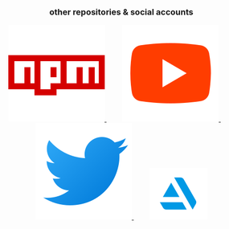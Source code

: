 <h3 align="center">other repositories & social accounts</h3>
<div align="center">
  
<a href="https://www.npmjs.com/~trevor256">
  <img alt="trevor256's NPM" src="https://raw.githubusercontent.com/trevor256/trevor256/main/npm.svg"/>     
</a>
  &nbsp;&nbsp;&nbsp; &nbsp;&nbsp;&nbsp;
<a href="https://www.youtube.com/channel/UC7U47K09nNH-KX7-v4bd-kw">
  <img alt="trevor256's Youtube" src="https://raw.githubusercontent.com/trevor256/trevor256/main/youtube.svg" />
</a>
  &nbsp;&nbsp;&nbsp; &nbsp;&nbsp;&nbsp;
<a href="https://twitter.com/trevbot256">
  <img alt="trevor256's Youtube" src="https://raw.githubusercontent.com/trevor256/trevor256/main/twitter.svg" />
</a>
  &nbsp;&nbsp;&nbsp; &nbsp;&nbsp;&nbsp;
<a href="https://www.artstation.com/trevor256">
  <img alt="trevor256's artstation" src="https://raw.githubusercontent.com/trevor256/trevor256/main/artstation.svg" />
</a>
  <br/>
<br/>
 </div>
